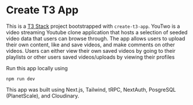 # Create T3 App

This is a [T3 Stack](https://create.t3.gg/) project bootstrapped with `create-t3-app`. YouTwo is a video streaming Youtube clone application that hosts a selection of seeded video data that users can browse through.  The app allows users to upload their own content, like and save videos, and make comments on other videos.  Users can either view their own saved videos by going to their playlists or other users saved videos/uploads by viewing their profiles

Run this app locally using
```
npm run dev
```

This app was built using Next.js, Tailwind, tRPC, NextAuth, PosgreSQL (PlanetScale), and Cloudinary.
